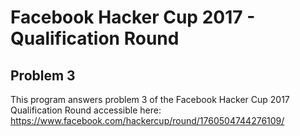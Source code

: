 # Facebook Hacker Cup 2017 - Qualification Round
## Problem 3

This program answers problem 3 of the Facebook Hacker Cup 2017 Qualification Round accessible here:
https://www.facebook.com/hackercup/round/1760504744276109/
